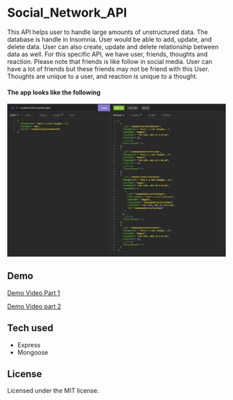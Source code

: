 # Social_Network_API

This API helps user to handle large amounts of unstructured data. The database is handle in Insomnia. User would be able to add, update, and delete data. User can also create, update and delete relationship between data as well. For this specific API, we have user, friends, thoughts and reaction. Please note that friends is like follow in social media. User can have a lot of friends but these friends may not be friend with this User. Thoughts are unique to a user, and reaction is unique to a thought. 

#### The app looks like the following
![Screenshot](utils/Capture.JPG)

## Demo
[Demo Video Part 1](https://watch.screencastify.com/v/13sMK65qaYoRgjgEbPhI)

[Demo Video part 2](https://watch.screencastify.com/v/1e9S0kN1JEe0LzvKKR5h)

## Tech used
* Express
* Mongoose

## License
Licensed under the MIT license.
